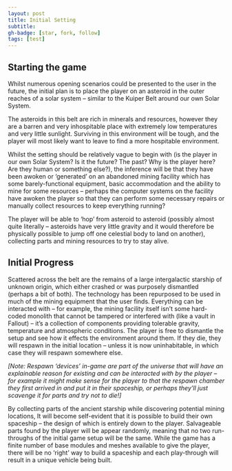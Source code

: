 ```yaml
---
layout: post
title: Initial Setting
subtitle:
gh-badge: [star, fork, follow]
tags: [test]
---
```


## Starting the game

Whilst numerous opening scenarios could be presented to the user in the future, the initial plan is to place the player on an asteroid in the outer reaches of a solar system – similar to the Kuiper Belt around our own Solar System.

The asteroids in this belt are rich in minerals and resources, however they are a barren and very inhospitable place with extremely low temperatures and very little sunlight. Surviving in this environment will be tough, and the player will most likely want to leave to find a more hospitable environment.

Whilst the setting should be relatively vague to begin with (is the player in our own Solar System? Is it the future? The past? Why is the player here? Are they human or something else?), the inference will be that they have been awoken or ‘generated’ on an abandoned mining facility which has some barely-functional equipment, basic accommodation and the ability to mine for some resources – perhaps the computer systems on the facility have awoken the player so that they can perform some necessary repairs or manually collect resources to keep everything running?

The player will be able to ‘hop’ from asteroid to asteroid (possibly almost quite literally – asteroids have very little gravity and it would therefore be physically possible to jump off one celestial body to land on another), collecting parts and mining resources to try to stay alive.

## Initial Progress

Scattered across the belt are the remains of a large intergalactic starship of unknown origin, which either crashed or was purposely dismantled (perhaps a bit of both). The technology has been repurposed to be used in much of the mining equipment that the user finds. Everything can be interacted with – for example, the mining facility itself isn’t some hard-coded monolith that cannot be tampered or interfered with (like a vault in Fallout) – it’s a collection of components providing tolerable gravity, temperature and atmospheric conditions. The player is free to dismantle the setup and see how it effects the environment around them. If they die, they will respawn in the initial location – unless it is now uninhabitable, in which case they will respawn somewhere else.

_[Note: Respawn ‘devices’ in-game are part of the universe that will have an explainable reason for existing and can be interacted with by the player – for example it might make sense for the player to that the respawn chamber they first arrived in and put it in their spaceship, or perhaps they’ll just scavenge it for parts and try not to die!]_

By collecting parts of the ancient starship while discovering potential mining locations, It will become self-evident that it is possible to build their own spaceship – the design of which is entirely down to the player. Salvageable parts found by the player will be appear randomly, meaning that no two run-throughs of the initial game setup will be the same. While the game has a finite number of base modules and meshes available to give the player, there will be no ‘right’ way to build a spaceship and each play-through will result in a unique vehicle being built.
